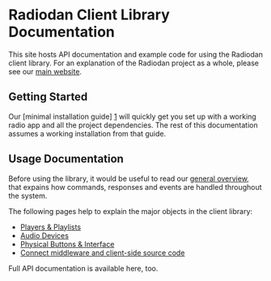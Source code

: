 # Radiodan Client Library Documentation

This site hosts API documentation and example code for using the Radiodan
client library. For an explanation of the Radiodan project as a whole, please
see our [main website](http://radiodan.net).

## Getting Started

Our [minimal installation guide] [1] will quickly get you set up with
a working radio app and all the project dependencies. The rest of this
documentation assumes a working installation from that guide.

## Usage Documentation

Before using the library, it would be useful to read our [general overview][2], that
expains how commands, responses and events are handled throughout the system.

The following pages help to explain the major objects in the client library:

* [Players & Playlists](usage/players-playlists.md)
* [Audio Devices](usage/audio-devices.md)
* [Physical Buttons & Interface](usage/physical-buttons-and-interface.md)
* [Connect middleware and client-side source code](usage/connect-middleware.md)

Full API documentation is available here, too.

[1]: http://radiodan.net/help/tutorials/simplest-radio-laptop-macos.html
[2]: usage/overview.md

